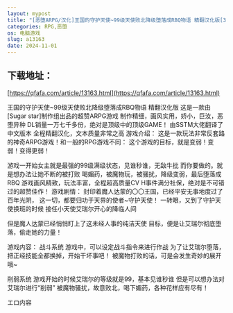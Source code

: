 ```yaml
---
layout: mypost
title: "[恶堕ARPG/汉化]王国的守护天使~99级天使败北降级堕落成RBQ物语 精翻汉化版[300M/百度]"
categories: RPG,恶堕
os: 电脑游戏
slug: a13163
date: 2024-11-01
---
```


## 下载地址：

[https://qfafa.com/article/13163.html](https://qfafa.com/article/13163.html)

王国的守护天使~99级天使败北降级堕落成RBQ物语 精翻汉化版
这是一款由\[Sugar star\]制作组出品的超赞ARPG游戏
制作精细，画风实用，娇小，巨汝，恶堕异种
DL销量一万七千多份，绝对是顶级中的顶级GAME！
由SSTM大佬翻译了中文版本
全程精翻汉化，文本质量非常之高
游戏介绍：
这是一款玩法非常反套路的神奇ARPG游戏！和一般的RPG游戏不同：
这个游戏的目标，就是变弱！变弱！变得更弱！

游戏一开始女主就是最强的99级满级状态，见谁秒谁，无敌牛批
而你要做的。就是想办法让她不断的被打败
喝媚药，被魔物玩，被骚扰，降级变弱，最后堕落成RBQ
游戏画风精致，玩法丰富，全程超高质量CV
H事件满分社保，绝对是不可错过的超赞佳作！
游戏剧情：
封印着魔人达蒙的〇〇王国，已经平安无事地度过了百年光阴，
这一切，都要归功于天界的使者~守护天使！
一转眼，又到了守护天使换班的时候
接任小天使艾瑞尔开心的降临人间

但是魔人达蒙已经悄悄盯上了这未经人事的纯洁天使
目标，便是让艾瑞尔彻底堕落，偷走她的力量！

游戏内容：
战斗系统
游戏中，可以设定战斗指令来进行作战
为了让艾瑞尔堕落，把正经技能全都换掉，开始干坏事吧！
被魔物打败的话，可是会发生奇妙的展开哦~

削弱系统
游戏开始的时候艾瑞尔的等级就是99，基本见谁秒谁
但是可以想办法对艾瑞尔进行“削弱”
被魔物骚扰，故意败北，喝下媚药，各种花样应有尽有！

エロ内容